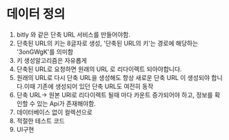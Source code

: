 # 데이터 정의 

1. bitly 와 같은 단축 URL 서비스를 만들어야함.
2. 단축된 URL의 키는 8글자로 생성, '단축된 URL의 키'는 경로에 해당하는 '3onGWgK'를 의미함
3. 키 생성알고리즘은 자유롭게
4. 단축된 URL로 요청하면 원래의 URL 로 리다이렉트 되아야합니다.
5. 원래의 URL로 다시 단축 URL을 생성해도 항상 새로운 단축 URL 이 생성되야 합니다.이때 기존에 생성되어 있던 단축 URL도 여전히 동작 
6. 단축 URL-> 원본 URl로 리다이렉트 될때 마다 카운트 증가되어야 하고, 정보를 확인할 수 있는 Api가 존재해야함.
7. 데이터베이스 없이 컬렉션으로 
8. 적절한 테스트 코드 
9. UI구현 
